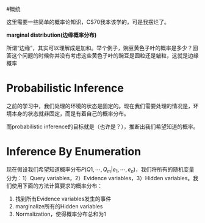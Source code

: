 #概统

这里需要一些简单的概率论知识，CS70我本该学的，可是我摆烂了。

**marginal distribution(边缘概率分布)**

所谓“边缘”，其实可以理解成是加和。举个例子，豌豆黄色子叶的概率是多少？回答这个问题的时候你并没有考虑这些黄色子叶的豌豆是圆粒还是皱粒，这就是边缘概率

# Probabilistic Inference

之前的学习中，我们处理的环境的状态是固定的。现在我们需要处理的情况是，环境本身的状态就非固定，而是有着自己的概率分布。

而probabilistic inference的目标就是（也许是？），推断出我们希望知道的概率。

# Inference By Enumeration

现在假设我们希望知道概率分布$P(Q1, \cdots, Q_m | e_1, \cdots, e_n )$，我们将所有的随机变量分为：1）Query variables，2）Evidence variables，3）Hidden variables。我们使用下面的方法计算要求的概率分布：

1. 找到所有Evidence variables发生的事件
2. marginalize所有的Hidden variables
3. Normalization，使得概率分布总和为1
